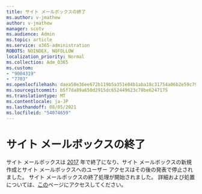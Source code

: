 ```yaml
---
title: サイト メールボックスの終了
ms.author: v-jmathew
author: v-jmathew
manager: scotv
ms.audience: Admin
ms.topic: article
ms.service: o365-administration
ROBOTS: NOINDEX, NOFOLLOW
localization_priority: Normal
ms.collection: Adm_O365
ms.custom:
- "9004319"
- "7703"
ms.openlocfilehash: daea50e36ee672b119b5a351e04b1aba18c31754a06b2e59c792e2c748cfcca6
ms.sourcegitcommit: b5f7da89a650d2915dc652449623c78be6247175
ms.translationtype: MT
ms.contentlocale: ja-JP
ms.lasthandoff: 08/05/2021
ms.locfileid: "54074659"
---
```

# <a name="retirement-of-site-mailbox"></a>サイト メールボックスの終了

サイト メールボックスは [2017](https://techcommunity.microsoft.com/t5/microsoft-sharepoint-blog/deprecation-of-site-mailboxes/ba-p/93028) 年で終了になり、サイト メールボックスの新規作成とサイト メールボックスへのユーザー アクセスはその後の発表で停止されました。 サイト メールボックスの終了処理が開始されました。 詳細および処置については、[この](https://aka.ms/SiteMailboxRetirement)ページにアクセスしてください。
